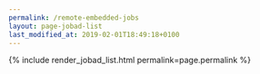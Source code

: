 ```yaml
---
permalink: /remote-embedded-jobs
layout: page-jobad-list
last_modified_at: 2019-02-01T18:49:18+0100
---
```

{% include render_jobad_list.html permalink=page.permalink %}
